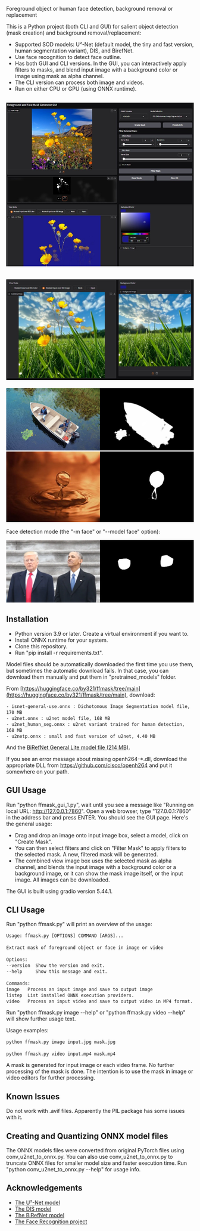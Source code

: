 Foreground object or human face detection, background removal or replacement

This is a Python project (both CLI and GUI) for salient object detection (mask creation) and background removal/replacement:

- Supported SOD models: U²-Net (default model, the tiny and fast version, human segmentation variant), DIS, and BirefNet.
- Use face recognition to detect face outline.
- Has both GUI and CLI versions. In the GUI, you can interactively apply filters to masks, and blend input image with a background color or image using mask as alpha channel.
- The CLI version can process both image and videos.
- Run on either CPU or GPU (using ONNX runtime).

![ffmask GUI](images/gui0.jpg)
------
![ffmask GUI](images/gui1.jpg)
------
![boat](images/boat.jpg)
![water drop](images/waterdrop.jpg)

Face detection mode (the "-m face" or "--model face" option):

![Obama Trump](images/obamatrump.png)

## Installation

- Python version 3.9 or later. Create a virtual environment if you want to.
- Install ONNX runtime for your system.
- Clone this repository.
- Run "pip install -r requirements.txt".

Model files should be automatically downloaded the first time you use them, but sometimes the automatic download fails. In that case, you can download them manually and put them in "pretrained_models" folder.

From [https://huggingface.co/by321/ffmask/tree/main](https://huggingface.co/by321/ffmask/tree/main), download:

	- isnet-general-use.onnx : Dichotomous Image Segmentation model file, 170 MB
	- u2net.onnx : u2net model file, 168 MB
	- u2net_human_seg.onnx : u2net variant trained for human detection, 168 MB
	- u2netp.onnx : small and fast version of u2net, 4.40 MB

And the [BiRefNet General Lite model file (214 MB)](https://github.com/ZhengPeng7/BiRefNet/releases/download/v1/BiRefNet-general-bb_swin_v1_tiny-epoch_232.onnx).

If you see an error message about missing openh264-*.dll, download the appropriate DLL from https://github.com/cisco/openh264 and put it somewhere on your path.


## GUI Usage

Run "python ffmask_gui_1.py", wait until you see a message like "Running on local URL: http://127.0.0.1:7860". Open a web browser, type "127.0.0.1:7860" in the address bar and press ENTER. You should see the GUI page. Here's the general usage:

- Drag and drop an image onto input image box, select a model, click on "Create Mask".
- You can then select filters and click on "Filter Mask" to apply filters to the selected mask. A new, filtered mask will be generated.
- The combined view image box uses the selected mask as alpha channel, and blends the input image with a background color or a background image, or it can show the mask image itself, or the input image. All images can be downloaded.

The GUI is built using gradio version 5.44.1.

## CLI Usage

Run "python ffmask.py" will print an overview of the usage:

	Usage: ffmask.py [OPTIONS] COMMAND [ARGS]...

	Extract mask of foreground object or face in image or video

	Options:
	--version  Show the version and exit.
	--help     Show this message and exit.

	Commands:
	image   Process an input image and save to output image
	listep  List installed ONNX execution providers.
	video   Process an input video and save to output video in MP4 format.

Run "python ffmask.py image --help" or "python ffmask.py video --help" will show further usage text.

Usage examples:

    python ffmask.py image input.jpg mask.jpg

    python ffmask.py video input.mp4 mask.mp4

A mask is generated for input image or each video frame. No further processing of the mask is done.
The intention is to use the mask in image or video editors for further processing.

## Known Issues

Do not work with .avif files. Apparently the PIL package has some issues with it.

## Creating and Quantizing ONNX model files

The ONNX models files were converted from original PyTorch files using conv_u2net_to_onnx.py. You can also use conv_u2net_to_onnx.py to truncate ONNX files for smaller model size and faster execution time.
Run "python conv_u2net_to_onnx.py --help" for usage info.

## Acknowledgements

- [The U²-Net model](https://github.com/xuebinqin/U-2-Net)
- [The DIS model](https://github.com/xuebinqin/DIS)
- [The BiRefNet model](https://github.com/ZhengPeng7/BiRefNet)
- [The Face Recognition project](https://github.com/ageitgey/face_recognition)
  
